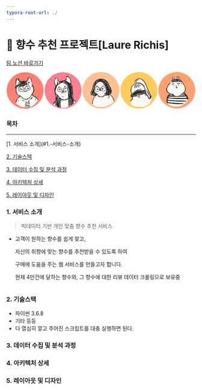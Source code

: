 ```yaml
---
typora-root-url: ./
---
```


# :wilted_flower: 향수 추천 프로젝트[Laure Richis]

[팀 노션 바로가기](https://www.notion.so/e89e794cf439444994ab31f82d06f37a) 

![all](.\images\all.png)



### 목차

<hr>
[1. 서비스 소개](#1.-서비스-소개)

[2. 기술스택](#2.-기술스택)

[3. 데이터 수집 및 분석 과정](#3.-데이터-수집-및-분석-과정)

[4. 아키텍처 상세](#4.-아키텍처-상세)

[5. 레이아웃 및 디자인](#5.-레이아웃-및-디자인)



### 1. 서비스 소개

> 빅데이터 기반 개인 맞춤 향수 추천 서비스

* 고객이 원하는 향수를 쉽게 찾고,

  자신의 취향에 맞는 향수를 추천받을 수 있도록 하여

  구매에 도움을 주는 웹 서비스를 만들고자 합니다.

  현재 4만건에 달하는 향수와, 그 향수에 대한 리뷰 데이터 크롤링으로 보유중

```

```

### 2. 기술스택

* 파이썬 3.6.8
* 기타 등등
* 다 열심히 깔고 주어진 스크립트를 대충 실행하면 된다.

### 3. 데이터 수집 및 분석 과정

### 4. 아키텍처 상세

### 5. 레이아웃 및 디자인

